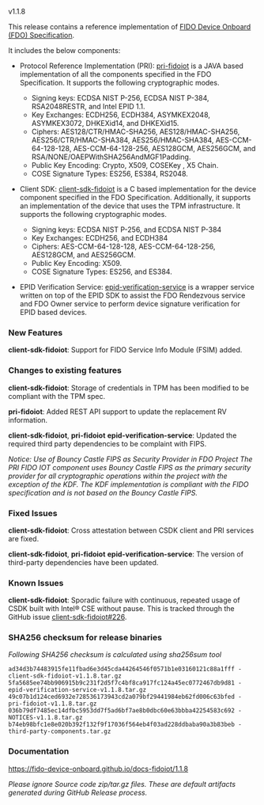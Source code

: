 v1.1.8

This release contains a reference implementation of [FIDO Device Onboard (FDO) Specification](https://fidoalliance.org/specs/FDO/FIDO-Device-Onboard-PS-v1.1-20220419/).

It includes the below components:
  * Protocol Reference Implementation (PRI): [pri-fidoiot](https://github.com/fido-device-onboard/pri-fidoiot) is a JAVA based implementation of all the components specified in the FDO Specification. It supports the following cryptographic modes.
    * Signing keys: ECDSA NIST P-256, ECDSA NIST P-384, RSA2048RESTR, and Intel EPID 1.1.
    * Key Exchanges: ECDH256, ECDH384, ASYMKEX2048, ASYMKEX3072, DHKEXid14, and DHKEXid15.
    * Ciphers: AES128/CTR/HMAC-SHA256, AES128/HMAC-SHA256, AES256/CTR/HMAC-SHA384, AES256/HMAC-SHA384, AES-CCM-64-128-128, AES-CCM-64-128-256, AES128GCM, AES256GCM, and RSA/NONE/OAEPWithSHA256AndMGF1Padding.
    * Public Key Encoding: Crypto, X509, COSEKey , X5 Chain.
    * COSE Signature Types: ES256, ES384, RS2048.

  * Client SDK: [client-sdk-fidoiot](https://github.com/fido-device-onboard/client-sdk-fidoiot) is a C based implementation for the device component specified in the FDO Specification. Additionally, it supports an implementation of the device that uses the TPM infrastructure. It supports the following cryptographic modes.
    * Signing keys: ECDSA NIST P-256, and ECDSA NIST P-384
    * Key Exchanges: ECDH256, and ECDH384
    * Ciphers: AES-CCM-64-128-128, AES-CCM-64-128-256, AES128GCM, and AES256GCM.
    * Public Key Encoding:  X509.
    * COSE Signature Types: ES256, and ES384.

  * EPID Verification Service: [epid-verification-service](https://github.com/fido-device-onboard/epid-verification-service) is a wrapper service written on top of the EPID SDK to assist the FDO Rendezvous service and FDO Owner service to perform device signature verification for EPID based devices.
  
### New Features

**client-sdk-fidoiot**: Support for FIDO Service Info Module (FSIM) added.

### Changes to existing features

**client-sdk-fidoiot**: Storage of credentials in TPM has been modified to be compliant with the TPM spec.

**pri-fidoiot**: Added REST API support to update the replacement RV information.

**client-sdk-fidoiot**, **pri-fidoiot** **epid-verification-service**: Updated the required third party dependencies to be complaint with FIPS.

*Notice: Use of Bouncy Castle FIPS as Security Provider in FDO Project
 The PRI FIDO IOT component uses Bouncy Castle FIPS as the primary security provider for all cryptographic operations within the project with the exception of the KDF.
 The KDF implementation is compliant with the FIDO specification and is not based on the Bouncy Castle FIPS.*

### Fixed Issues
 
**client-sdk-fidoiot**: Cross attestation between CSDK client and PRI services are fixed.

**client-sdk-fidoiot**, **pri-fidoiot** **epid-verification-service**: The version of third-party dependencies have been updated.

### Known Issues

**client-sdk-fidoiot**: Sporadic failure with continuous, repeated usage of CSDK built with Intel® CSE without pause. 
 This is tracked through the GitHub issue [client-sdk-fidoiot#226](https://github.com/fido-device-onboard/client-sdk-fidoiot/issues/226).

### SHA256 checksum for release binaries

*Following SHA256 checksum is calculated using sha256sum tool*
```
ad34d3b74483915fe11fbad6e3d45cda44264546f0571b1e03160121c88a1fff - client-sdk-fidoiot-v1.1.8.tar.gz
5fa5685ee74bb906915b9c231f2d5f7c4bf8ca917fc124a45ec0772467db9d81 - epid-verification-service-v1.1.8.tar.gz
49c07b1d124ced6932e728536173943cd2a079bf29441984eb62fd006c63bfed - pri-fidoiot-v1.1.8.tar.gz
036b79df7485ec14dfbc5953dd7f5ad6bf7ae8b0dbc60e63bbba42254583c692 - NOTICES-v1.1.8.tar.gz
b74eb98bfc1e8e020b392f132f9f17036f564eb4f03ad228ddbaba90a3b83beb - third-party-components.tar.gz
```

### Documentation

https://fido-device-onboard.github.io/docs-fidoiot/1.1.8

*Please ignore Source code zip/tar.gz files. These are default artifacts generated during GitHub Release process.*

